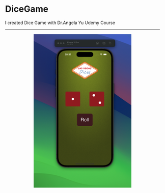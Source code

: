 # DiceGame
I created Dice Game with Dr.Angela Yu Udemy Course
<hr/>
<p align="center"> <img src="image.png" height="500"> </p>
